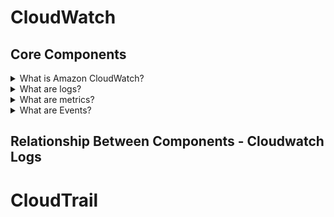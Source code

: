 # CloudWatch
## Core Components
  <details> 
    <summary>What is Amazon CloudWatch?
</summary>
      Amazon CloudWatch monitors your AWS resources and the applications you run on AWS in real time. You can use CloudWatch to collect and track metrics, which are variables you can measure for your resources and applications.
  </details>
<details>
  <summary>What are logs?</summary>
   <br>
  Stores and filters custom log data, application logs, Nginx logs, Lambda logs.
   <br>
</details>
<details>
  <summary>What are metrics?</summary>
   <br>
  Represents a time-ordered set of data points. A variable to monitor, e.g., memory usage.
   <br>
</details>
<details>
  <summary>What are Events?</summary>
   <br>
Triggers an event based on a condition, e.g., every hour, take a snapshot of the server. Now known as Amazon EventBridge.   <br>
</details>

## Relationship Between Components - Cloudwatch Logs

# CloudTrail
